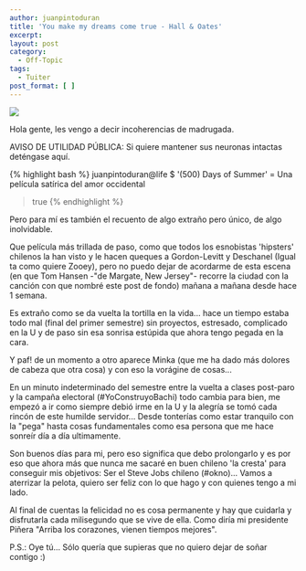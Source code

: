 ```yaml
---
author: juanpintoduran
title: 'You make my dreams come true - Hall & Oates'
excerpt:
layout: post
category:
  - Off-Topic
tags:
  - Tuiter
post_format: [ ]
---
```

[![][1]][1]

Hola gente, les vengo a decir incoherencias de madrugada. 

AVISO DE UTILIDAD PÚBLICA: Si quiere mantener sus neuronas intactas deténgase aquí.

{% highlight bash %}
juanpintoduran@life $ '(500) Days of Summer' = Una película satírica del amor occidental
> true
{% endhighlight %}

Pero para mí es también el recuento de algo extraño pero único, de algo inolvidable.

Que película más trillada de paso, como que todos los esnobistas 'hipsters' chilenos la han visto y le hacen queques a Gordon-Levitt y Deschanel (Igual ta como quiere Zooey), pero no puedo dejar de acordarme de esta escena (en que Tom Hansen -"de Margate, New Jersey"- recorre la ciudad con la canción con que nombré este post de fondo) mañana a mañana desde hace 1 semana.

Es extraño como se da vuelta la tortilla en la vida... hace un tiempo estaba todo mal (final del primer semestre) sin proyectos, estresado, complicado en la U y de paso sin esa sonrisa estúpida que ahora tengo pegada en la cara.

Y paf! de un momento a otro aparece Minka (que me ha dado más dolores de cabeza que otra cosa) y con eso la vorágine de cosas...

En un minuto indeterminado del semestre entre la vuelta a clases post-paro y la campaña electoral (#YoConstruyoBachi) todo cambia para bien, me empezó a ir como siempre debió irme en la U y la alegría se tomó cada rincón de este humilde servidor... Desde tonterías como estar tranquilo con la "pega" hasta cosas fundamentales como esa persona que me hace sonreír día a día ultimamente.

Son buenos días para mi, pero eso significa que debo prolongarlo y es por eso que ahora más que nunca me sacaré en buen chileno 'la cresta' para conseguir mis objetivos: Ser el Steve Jobs chileno (#okno)... Vamos a aterrizar la pelota, quiero ser feliz con lo que hago y con quienes tengo a mi lado.

Al final de cuentas la felicidad no es cosa permanente y hay que cuidarla y disfrutarla cada milisegundo que se vive de ella. Como diría mi presidente Piñera "Arriba los corazones, vienen tiempos mejores".

P.S.: Oye tú... Sólo quería que supieras que no quiero dejar de soñar contigo :)

 [1]: http://cabargas.com/images/days-of-summer.jpg